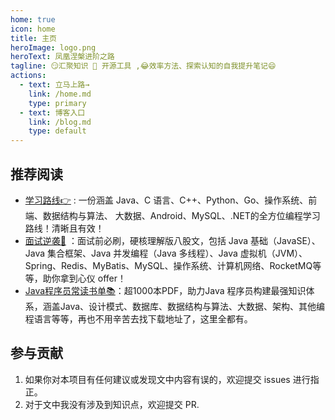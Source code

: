 ```yaml
---
home: true
icon: home
title: 主页
heroImage: logo.png
heroText: 凤凰涅槃进阶之路
tagline: 😏汇聚知识 🤖 开源工具 ,😂效率方法、探索认知的自我提升笔记😄
actions:
  - text: 立马上路→
    link: /home.md
    type: primary
  - text: 博客入口
    link: /blog.md
    type: default
---
```


## 推荐阅读

- [学习路线👉](/learningPath/) : 一份涵盖 Java、C 语言、C++、Python、Go、操作系统、前端、数据结构与算法、 大数据、Android、MySQL、.NET的全方位编程学习路线！清晰且有效！
- [面试逆袭📗](sidebar/sanfene/README.md) ：面试前必刷，硬核理解版八股文，包括 Java 基础（JavaSE）、Java 集合框架、Java 并发编程（Java 多线程）、Java 虚拟机（JVM）、Spring、Redis、MyBatis、MySQL、操作系统、计算机网络、RocketMQ等等，助你拿到心仪 offer！
- [Java程序员常读书单📚](/pdf/)：超1000本PDF，助力Java 程序员构建最强知识体系，涵盖Java、设计模式、数据库、数据结构与算法、大数据、架构、其他编程语言等等，再也不用辛苦去找下载地址了，这里全都有。

<!-- ## 公众号
## star趋势图

## 捐赠鼓励

开源不易，如果《Java 程序员进阶之路》对你有些帮助，可以请作者喝杯咖啡，算是对开源做出的一点点鼓励吧！

<div align="left">
    <img src="http://cdn.tobebetterjavaer.com/tobebetterjavaer/images/weixin-zhifu.png" width="260px">
</div> -->

## 参与贡献

1. 如果你对本项目有任何建议或发现文中内容有误的，欢迎提交 issues 进行指正。
2. 对于文中我没有涉及到知识点，欢迎提交 PR.
